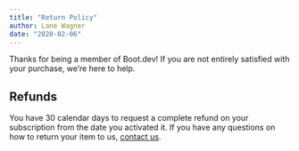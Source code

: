 ```yaml
---
title: "Return Policy"
author: Lane Wagner
date: "2020-02-06"
---
```


Thanks for being a member of Boot.dev! If you are not entirely satisfied with your purchase, we’re here to help.

## Refunds

You have 30 calendar days to request a complete refund on your subscription from the date you activated it. If you have any questions on how to return your item to us, [contact us](/contact).
